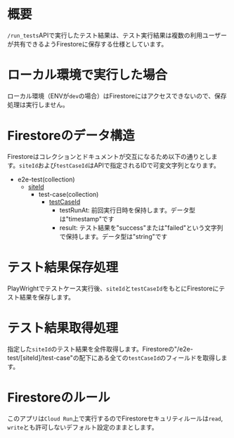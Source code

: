 # 概要
`/run_tests`APIで実行したテスト結果は、テスト実行結果は複数の利用ユーザーが共有できるようFirestoreに保存する仕様としています。

# ローカル環境で実行した場合
ローカル環境（ENVが`dev`の場合）はFirestoreにはアクセスできないので、保存処理は実行しません。

# Firestoreのデータ構造
Firestoreはコレクションとドキュメントが交互になるため以下の通りとします。`siteId`および`testCaseId`はAPIで指定されるIDで可変文字列となります。

- e2e-test(collection)
  - [siteId](document)
    - test-case(collection)
      - [testCaseId](document)
        - testRunAt: 前回実行日時を保持します。データ型は"timestamp"です
        - result: テスト結果を"success"または"failed"という文字列で保持します。データ型は"string"です

# テスト結果保存処理
PlayWrightでテストケース実行後、`siteId`と`testCaseId`をもとにFirestoreにテスト結果を保存します。

# テスト結果取得処理
指定した`siteId`のテスト結果を全件取得します。Firestoreの"/e2e-test/[siteId]/test-case"の配下にある全ての`testCaseId`のフィールドを取得します。

# Firestoreのルール
このアプリは`Cloud Run`上で実行するのでFirestoreセキュリティルールは`read`, `write`とも許可しないデフォルト設定のままとします。

